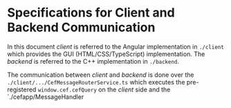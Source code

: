 Specifications for Client and Backend Communication
===
In this document *client* is referred to the Angular implementation in `./client` which provides the GUI (HTML/CSS/TypeScript) implementation. The *backend*  is referred to the C++ implementation in `./backend`.

The communication between *client* and *backend* is done over the `./client/.../CefMessageRouterService.ts` which executes the pre-registered `window.cef.cefQuery` on the *client* side and the `./cefapp/MessageHandler

